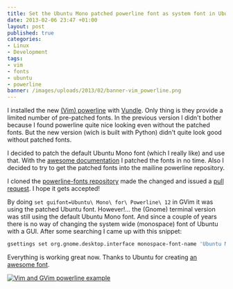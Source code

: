 ```yaml
---
title: Set the Ubuntu Mono patched powerline font as system font in Ubuntu
date: 2013-02-06 23:47 +01:00
layout: post
published: true
categories:
- Linux
- Development
tags:
- vim
- fonts
- ubuntu
- powerline
banner: /images/uploads/2013/02/banner-vim_powerline.png
---
```


I installed the new [(Vim) powerline](https://github.com/Lokaltog/powerline) with [Vundle](https://github.com/gmarik/vundle). Only thing is they provide a limited number of pre-patched fonts. In the previous version I didn't bother because I found powerline quite nice looking even without the patched fonts. But the new version (wich is built with Python) didn't quite look good without patched fonts.

I decided to patch the default Ubuntu Mono font (which I really like) and use that. With the [awesome documentation](http://lokaltog.github.com/powerline/fontpatching.html) I patched the fonts in no time. Also I decided to try to get the patched fonts into the mailine powerline repository.

I cloned the [powerline-fonts repository](https://github.com/Lokaltog/powerline-fonts) made the changed and issued a [pull request](https://github.com/Lokaltog/powerline-fonts/pull/13). I hope it gets accepted!

By doing `set guifont=Ubuntu\ Mono\ for\ Powerline\ 12` in GVim it was using the patched Ubuntu font. However!... the (Gnome) terminal version was still using the default Ubuntu Mono font. And since a couple of years there is no way of changing the system wide (monospace) font of Ubuntu with a GUI. After some searching I came up with this snippet:

``` bash
gsettings set org.gnome.desktop.interface monospace-font-name 'Ubuntu Mono for Powerline 13'
```

Everything is working great now. Thanks to Ubuntu for creating [an awesome font](http://font.ubuntu.com/).

[![Vim and GVim powerline example](/images/uploads/2013/02/vim-and-gvim-powerline-example.jpg)](/images/uploads/2013/02/vim-and-gvim-powerline-example.jpg)